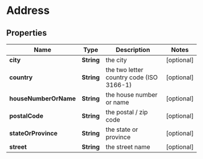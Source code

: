 
# Address

## Properties
Name | Type | Description | Notes
------------ | ------------- | ------------- | -------------
**city** | **String** | the city |  [optional]
**country** | **String** | the two letter country code (ISO 3166-1) |  [optional]
**houseNumberOrName** | **String** | the house number or name |  [optional]
**postalCode** | **String** | the postal / zip code |  [optional]
**stateOrProvince** | **String** | the state or province |  [optional]
**street** | **String** | the street name |  [optional]



